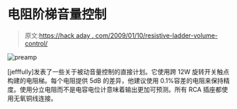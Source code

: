 # 电阻阶梯音量控制

> 原文:[https://hack aday . com/2009/01/10/resistive-ladder-volume-control/](https://hackaday.com/2009/01/10/resistive-ladder-volume-control/)

![preamp](../Images/91a52da1f6ba40c5f93a6d626351575c.png "preamp")

[jefffully]发表了一些关于被动音量控制的直接计划。它使用跨 12W 旋转开关触点构建的电阻梯。每个电阻提供 5dB 的差异，他建议使用 0.1%容差的电阻来保持精度。使用分立电阻而不是电容电位计意味着输出更加可预测。所有 RCA 插座都使用无氧铜线连接。